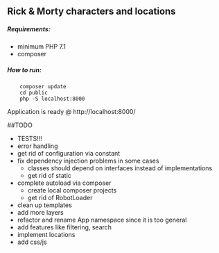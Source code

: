 ## Rick & Morty characters and locations

##### Requirements:
 - minimum PHP 7.1
 - composer
 
##### How to run:
        composer update
        cd public
        php -S localhost:8000
        
Application is ready @ http://localhost:8000/
 
##TODO
 - TESTS!!!
 - error handling
 - get rid of configuration via constant
 - fix dependency injection problems in some cases
    - classes should depend on interfaces instead of implementations
    - get rid of static
 - complete autoload via composer 
    - create local composer projects
    - get rid of RobotLoader
 - clean up templates
 - add more layers
 - refactor and rename App namespace since it is too general
 - add features like filtering, search
 - implement locations
 - add css/js
 
 
